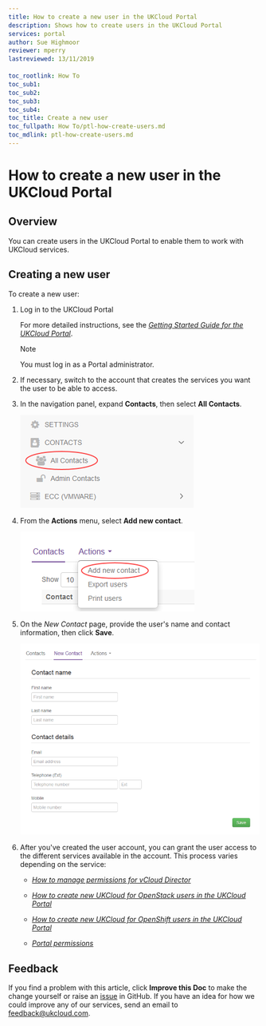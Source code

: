 ```yaml
---
title: How to create a new user in the UKCloud Portal
description: Shows how to create users in the UKCloud Portal
services: portal
author: Sue Highmoor
reviewer: mperry
lastreviewed: 13/11/2019

toc_rootlink: How To
toc_sub1: 
toc_sub2:
toc_sub3:
toc_sub4:
toc_title: Create a new user
toc_fullpath: How To/ptl-how-create-users.md
toc_mdlink: ptl-how-create-users.md
---
```


# How to create a new user in the UKCloud Portal

## Overview

You can create users in the UKCloud Portal to enable them to work with UKCloud services.

## Creating a new user

To create a new user:

1. Log in to the UKCloud Portal

    For more detailed instructions, see the [*Getting Started Guide for the UKCloud Portal*](ptl-gs.md).

    > [!NOTE]
    > You must log in as a Portal administrator.

2. If necessary, switch to the account that creates the services you want the user to be able to access.

3. In the navigation panel, expand **Contacts**, then select **All Contacts**.

    ![All contacts menu option in the UKCloud Portal](images/ptl-mnu-all-contacts.png)

4. From the **Actions** menu, select **Add new contact**.

    ![Add new contact menu option](images/ptl-mnu-add-new-contact.png)

5. On the *New Contact* page, provide the user's name and contact information, then click **Save**.

    ![New Contact page](images/ptl-new-contact.png)

6. After you've created the user account, you can grant the user access to the different services available in the account. This process varies depending on the service:

    - [*How to manage permissions for vCloud Director*](../vmware/vmw-how-manage-vcd-permissions.md)

    - [*How to create new UKCloud for OpenStack users in the UKCloud Portal*](../openstack/ostack-how-create-users.md)

    - [*How to create new UKCloud for OpenShift users in the UKCloud Portal*](../openshift/oshift-how-create-users.md)

    - [*Portal permissions*](ptl-ref-overview-permissions.md)

## Feedback

If you find a problem with this article, click **Improve this Doc** to make the change yourself or raise an [issue](https://github.com/UKCloud/documentation/issues) in GitHub. If you have an idea for how we could improve any of our services, send an email to <feedback@ukcloud.com>.
